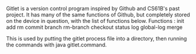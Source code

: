 Gitlet is a version control program inspired by Github and CS61B's past project.  It has many of the same 
functions of Github, but completely stored on the device in question, with the list of functions below.
Functions : 
init 
add 
rm 
commit 
branch 
rm-branch
checkout
status
log
global-log
merge

This is used by putting the gitlet process file into a directory, then running the commands with
java gitlet.command.
